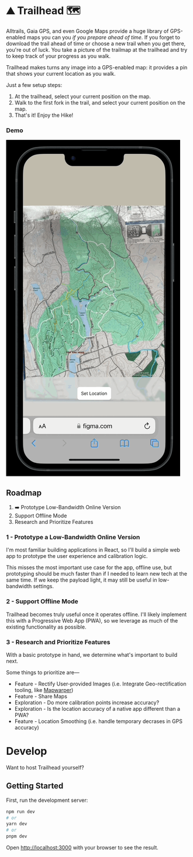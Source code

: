 # ⛰️ Trailhead 🗺️

Alltrails, Gaia GPS, and even Google Maps provide a huge library of GPS-enabled maps you can you _if you prepare ahead of time._ If you forget to download the trail ahead of time or choose a new trail when you get there, you're out of luck. You take a picture of the trailmap at the trailhead and try to keep track of your progress as you walk.

Trailhead makes turns any image into a GPS-enabled map: it provides a pin that shows your current location as you walk.

Just a few setup steps:

1. At the trailhead, select your current position on the map.
2. Walk to the first fork in the trail, and select your current position on the map.
3. That's it! Enjoy the Hike!

### Demo

![](./public/demo.gif)

## Roadmap

1. ➡️ Prototype Low-Bandwidth Online Version
2. Support Offline Mode
3. Research and Prioritize Features

### 1 - Prototype a Low-Bandwidth Online Version

I'm most familiar building applications in React, so I'll build a simple web app to prototype the user experience and calibration logic.

This misses the most important use case for the app, offline use, but prototyping should be much faster than if I needed to learn new tech at the same time. If we keep the payload light, it may still be useful in low-bandwidth settings.

### 2 - Support Offline Mode

Trailhead becomes truly useful once it operates offline. I'll likely implement this with a Progressive Web App (PWA), so we leverage as much of the existing functionality as possible.

### 3 - Research and Prioritize Features

With a basic prototype in hand, we determine what's important to build next.

Some things to prioritize are—

- Feature - Rectify User-provided Images (i.e. Integrate Geo-rectification tooling, like [Mapwarper](https://github.com/timwaters/mapwarper))
- Feature - Share Maps
- Exploration - Do more calibration points increase accuracy?
- Exploration - Is the location accuracy of a native app different than a PWA?
- Feature - Location Smoothing (i.e. handle temporary decrases in GPS accuracy)

# Develop

Want to host Trailhead yourself?

## Getting Started

First, run the development server:

```bash
npm run dev
# or
yarn dev
# or
pnpm dev
```

Open [http://localhost:3000](http://localhost:3000) with your browser to see the result.
